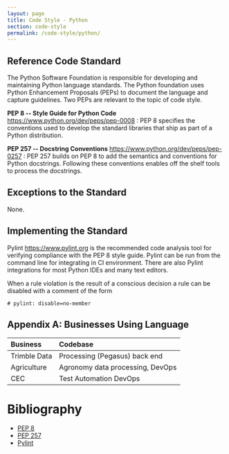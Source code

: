 ```yaml
---
layout: page
title: Code Style - Python
section: code-style
permalink: /code-style/python/
---
```


## Reference Code Standard
The Python Software Foundation is responsible for developing and maintaining Python language standards. The Python foundation uses Python Enhancement Proposals (PEPs) to document the language and capture guidelines. Two PEPs are relevant to the topic of code style.

__PEP 8 -- Style Guide for Python Code__ <https://www.python.org/dev/peps/pep-0008>
: PEP 8 specifies the conventions used to develop the standard libraries that ship as part of a Python distribution.

 __PEP 257 -- Docstring Conventions__ <https://www.python.org/dev/peps/pep-0257>
 : PEP 257 builds on PEP 8 to add the semantics and conventions for Python docstrings. Following these conventions enables off the shelf tools to process the docstrings.

## Exceptions to the Standard
None.

## Implementing the Standard
Pylint <https://www.pylint.org>  is the recommended code analysis tool for verifying compliance with the PEP 8 style guide. Pylint can be run from the command line for integrating in CI environment. There are also Pylint integrations for most Python IDEs and many text editors.

When a rule violation is the result of a conscious decision a rule can be disabled with a comment of the form
~~~~
# pylint: disable=no-member
~~~~

## Appendix A: Businesses Using Language

| Business | Codebase |
|:----------------|:----------------------------------------------------------|
| Trimble Data | Processing (Pegasus) back end |
| Agriculture | Agronomy data processing, DevOps |
| CEC | Test Automation DevOps |

# Bibliography
* [PEP 8](https://www.python.org/dev/peps/pep-0008)
* [PEP 257](https://www.python.org/dev/peps/pep-0257)
* [Pylint](https://www.pylint.org)
